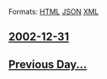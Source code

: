 
Formats: [HTML](2002/12/31/index.html)  [JSON](2002/12/31/index.json)  [XML](2002/12/31/index.xml)  

## [2002-12-31](/news/2002/12/31/index.md)

## [Previous Day...](/news/2002/12/30/index.md)

